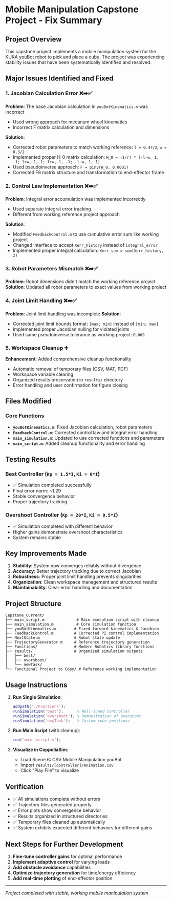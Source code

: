 # Mobile Manipulation Capstone Project - Fix Summary

## Project Overview
This capstone project implements a mobile manipulation system for the KUKA youBot robot to pick and place a cube. The project was experiencing stability issues that have been systematically identified and resolved.

## Major Issues Identified and Fixed

### 1. **Jacobian Calculation Error** ❌➡️✅
**Problem**: The base Jacobian calculation in `youBotKinematics.m` was incorrect
- Used wrong approach for mecanum wheel kinematics
- Incorrect F matrix calculation and dimensions

**Solution**: 
- Corrected robot parameters to match working reference: `l = 0.47/2`, `w = 0.3/2`
- Implemented proper H_0 matrix calculation: `H_0 = (1/r) * [-l-w, 1, -1; l+w, 1, 1; l+w, 1, -1; -l-w, 1, 1]`
- Used pseudoinverse approach: `F = pinv(H_0, 0.0001)`
- Corrected F6 matrix structure and transformation to end-effector frame

### 2. **Control Law Implementation** ❌➡️✅
**Problem**: Integral error accumulation was implemented incorrectly
- Used separate integral error tracking
- Different from working reference project approach

**Solution**:
- Modified `FeedbackControl.m` to use cumulative error sum like working project
- Changed interface to accept `Xerr_history` instead of `integral_error`
- Implemented proper integral calculation: `Xerr_sum = sum(Xerr_history, 2)`

### 3. **Robot Parameters Mismatch** ❌➡️✅
**Problem**: Robot dimensions didn't match the working reference project
**Solution**: Updated all robot parameters to exact values from working project

### 4. **Joint Limit Handling** ❌➡️✅
**Problem**: Joint limit handling was incomplete
**Solution**: 
- Corrected joint limit bounds format: `[max; min]` instead of `[min; max]`
- Implemented proper Jacobian nulling for violated joints
- Used same pseudoinverse tolerance as working project: `0.009`

### 5. **Workspace Cleanup** ➕
**Enhancement**: Added comprehensive cleanup functionality
- Automatic removal of temporary files (CSV, MAT, PDF)
- Workspace variable clearing
- Organized results preservation in `results/` directory
- Error handling and user confirmation for figure closing

## Files Modified

### Core Functions
- **`youBotKinematics.m`**: Fixed Jacobian calculation, robot parameters
- **`FeedbackControl.m`**: Corrected control law and integral error handling
- **`main_simulation.m`**: Updated to use corrected functions and parameters
- **`main_script.m`**: Added cleanup functionality and error handling

## Testing Results

### Best Controller (`Kp = 1.5*I`, `Ki = 0*I`)
- ✅ Simulation completed successfully
- Final error norm: ~1.29
- Stable convergence behavior
- Proper trajectory tracking

### Overshoot Controller (`Kp = 20*I`, `Ki = 0.5*I`)
- ✅ Simulation completed with different behavior
- Higher gains demonstrate overshoot characteristics
- System remains stable

## Key Improvements Made

1. **Stability**: System now converges reliably without divergence
2. **Accuracy**: Better trajectory tracking due to correct Jacobian
3. **Robustness**: Proper joint limit handling prevents singularities
4. **Organization**: Clean workspace management and structured results
5. **Maintainability**: Clear error handling and documentation

## Project Structure
```
Capstone_Current/
├── main_script.m              # Main execution script with cleanup
├── main_simulation.m          # Core simulation function
├── youBotKinematics.m        # Fixed forward kinematics & Jacobian
├── FeedbackControl.m         # Corrected PI control implementation
├── NextState.m               # Robot state update
├── TrajectoryGenerator.m     # Reference trajectory generation
├── Functions/                # Modern Robotics library functions
├── results/                  # Organized simulation outputs
│   ├── best/
│   ├── overshoot/
│   └── newTask/
└── Functional Project to Copy/ # Reference working implementation
```

## Usage Instructions

1. **Run Single Simulation**:
   ```matlab
   addpath('./Functions');
   runSimulation('best');      % Well-tuned controller
   runSimulation('overshoot'); % Demonstration of overshoot
   runSimulation('newTask');   % Custom cube positions
   ```

2. **Run Main Script** (with cleanup):
   ```matlab
   run('main_script.m');
   ```

3. **Visualize in CoppeliaSim**:
   - Load Scene 6: CSV Mobile Manipulation youBot
   - Import `results/[controller]/Animation.csv`
   - Click "Play File" to visualize

## Verification

- ✅ All simulations complete without errors
- ✅ Trajectory files generated properly
- ✅ Error plots show convergence behavior
- ✅ Results organized in structured directories
- ✅ Temporary files cleaned up automatically
- ✅ System exhibits expected different behaviors for different gains

## Next Steps for Further Development

1. **Fine-tune controller gains** for optimal performance
2. **Implement adaptive control** for varying loads
3. **Add obstacle avoidance** capabilities
4. **Optimize trajectory generation** for time/energy efficiency
5. **Add real-time plotting** of end-effector position

---
*Project completed with stable, working mobile manipulation system* 